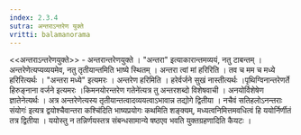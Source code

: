 ```yaml
---
index: 2.3.4
sutra: अन्तराऽन्तरेण युक्ते
vritti: balamanorama
---
```


<<अन्तराऽन्तरेणयुक्ते>> - अन्तरान्तरेणयुक्ते । "अन्तरा" इत्याकारान्तमव्ययं, नतु टाबन्तम् । अन्तरेणेत्यप्यव्ययमेव, नतु तृतीयान्तमिति भाष्ये स्थितम् । अन्तरा त्वां मां हरिरिति । तव च मम च मध्ये हरिरित्यर्थः । "अन्तरा मध्ये" इत्यमरः । अन्तरेण हरिमिति । हरेर्वर्जने सुखं नास्तीत्यर्थः ।पृथिग्विनान्तरेणर्ते हिरुङ्नाना वर्जने इत्यमरः ।किमनयोरन्तरेण गतेने॑त्यत्र तु अन्तरशब्दो विशेषवाची । अनयोर्विशेषेण ज्ञातेनेत्यर्थः । अत्र अन्तरेणेत्यस्य तृतीयान्तत्वादव्ययत्वाऽभावान्न तद्योगे द्वितीया । नचैवं सतिहलोऽनन्तराः संयोगः॑ इत्यत्र द्वयोश्चैवान्तरा कश्चि॑दिति भाष्यप्रयोगः कथमिति शङ्क्यम्, मध्यत्वनिमित्तमवधित्वं हि ययोर्निर्णीतं तत्र द्वितीया । ययोस्तु न तन्निर्णयस्तत्र संबन्धसामान्ये षष्ठएव भवति युक्तग्रहणादिति कैयटः ।
